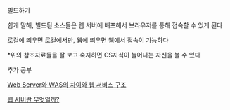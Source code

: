 
빌드하기

쉽게 말해, 빌드된 소스들은 웹 서버에 배포해서 브라우저를 통해 접속할 수 있게 된다

로컬에 띄우면 로컬에서만, 웹에 띄우면 웹에서 접속이 가능하다

*위의 참조자료들을 잘 보고 숙지하면 CS지식이 늘어나는 자신을 볼 수 있다

추가 공부 

[Web Server와 WAS의 차이와 웹 서비스 구조](https://gmlwjd9405.github.io/2018/10/27/webserver-vs-was.html)

[웹 서버란 무엇일까?](https://developer.mozilla.org/ko/docs/Learn_web_development/Howto/Web_mechanics/What_is_a_web_server)
